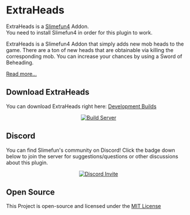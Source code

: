# ExtraHeads
ExtraHeads is a [Slimefun4](https://github.com/TheBusyBiscuit/Slimefun4/) Addon.<br>
You need to install Slimefun4 in order for this plugin to work.

ExtraHeads is a Slimefun4 Addon that simply adds new mob heads to the game.
There are a ton of new heads that are obtainable via killing the corresponding mob.
You can increase your chances by using a Sword of Beheading.

[Read more...](https://github.com/TheBusyBiscuit/Slimefun4/wiki/ExtraHeads)

## Download ExtraHeads
You can download ExtraHeads right here: [Development Builds](https://thebusybiscuit.github.io/builds/TheBusyBiscuit/ExtraHeads/master/)

<p align="center">
  <a href="https://thebusybiscuit.github.io/builds/TheBusyBiscuit/ExtraHeads/master/">
    <img src="https://thebusybiscuit.github.io/builds/TheBusyBiscuit/ExtraHeads/master/badge.svg" alt="Build Server"/>
  </a>
</p>

## Discord
You can find Slimefun's community on Discord!
Click the badge down below to join the server for suggestions/questions or other discussions about this plugin.
<p align="center">
  <a href="https://discord.gg/fsD4Bkh">
    <img src="https://img.shields.io/discord/565557184348422174?color=7289DA&label=Discord&style=for-the-badge" alt="Discord Invite"/>
  </a>
</p>

## Open Source
This Project is open-source and licensed under the [MIT License](https://github.com/TheBusyBiscuit/ExtraHeads/blob/master/LICENSE)
